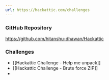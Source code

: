 ```yaml
---
url: https://hackattic.com/challenges
---
```


### GitHub Repository
https://github.com/hitanshu-dhawan/Hackattic

### Challenges

- [[Hackattic Challenge - Help me unpack]]
- [[Hackattic Challenge - Brute force ZIP]]
- 
